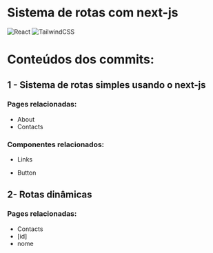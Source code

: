 
# Sistema de rotas com next-js 
![React](https://img.shields.io/badge/react-%2320232a.svg?style=for-the-badge&logo=react&logoColor=%2361DAFB)
![TailwindCSS](https://img.shields.io/badge/tailwindcss-%2338B2AC.svg?style=for-the-badge&logo=tailwind-css&logoColor=white)


# Conteúdos dos commits:

## 1 - Sistema de rotas simples usando o next-js
### Pages relacionadas:
* About
* Contacts
### Componentes relacionados:

* Links

* Button

## 2- Rotas dinâmicas

### Pages relacionadas:

* Contacts
* [id]
* nome
